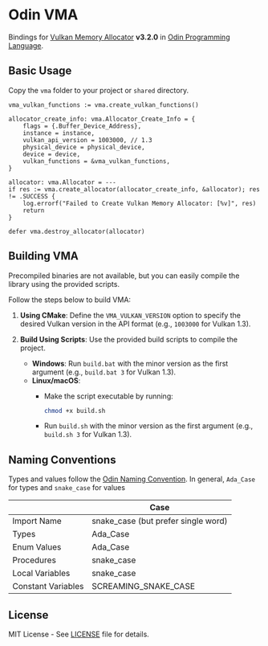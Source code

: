 # Odin VMA

Bindings for [Vulkan Memory Allocator][] **v3.2.0** in [Odin Programming Language][].

## Basic Usage

Copy the `vma` folder to your project or `shared` directory.

```odin
vma_vulkan_functions := vma.create_vulkan_functions()

allocator_create_info: vma.Allocator_Create_Info = {
    flags = {.Buffer_Device_Address},
    instance = instance,
    vulkan_api_version = 1003000, // 1.3
    physical_device = physical_device,
    device = device,
    vulkan_functions = &vma_vulkan_functions,
}

allocator: vma.Allocator = ---
if res := vma.create_allocator(allocator_create_info, &allocator); res != .SUCCESS {
    log.errorf("Failed to Create Vulkan Memory Allocator: [%v]", res)
    return
}

defer vma.destroy_allocator(allocator)
```

## Building VMA

Precompiled binaries are not available, but you can easily compile the library using the
provided scripts.

Follow the steps below to build VMA:

1. **Using CMake**:
   Define the `VMA_VULKAN_VERSION` option to specify the desired Vulkan version in the API
   format (e.g., `1003000` for Vulkan 1.3).

2. **Build Using Scripts**:
   Use the provided build scripts to compile the project.
   - **Windows**: Run `build.bat` with the minor version as the first argument (e.g.,
     `build.bat 3` for Vulkan 1.3).
   - **Linux/macOS**:
     - Make the script executable by running:

       ```bash
       chmod +x build.sh
       ```

     - Run `build.sh` with the minor version as the first argument (e.g., `build.sh 3` for
       Vulkan 1.3).

## Naming Conventions

Types and values follow the [Odin Naming Convention][]. In general, `Ada_Case` for types and
`snake_case` for values

|                    | Case                                |
| ------------------ | ----------------------------------- |
| Import Name        | snake_case (but prefer single word) |
| Types              | Ada_Case                            |
| Enum Values        | Ada_Case                            |
| Procedures         | snake_case                          |
| Local Variables    | snake_case                          |
| Constant Variables | SCREAMING_SNAKE_CASE                |

## License

MIT License - See [LICENSE](./LICENSE) file for details.

[Vulkan Memory Allocator]: https://github.com/GPUOpen-LibrariesAndSDKs/VulkanMemoryAllocator
[Odin Programming Language]: https://odin-lang.org/
[Odin Naming Convention]: https://github.com/odin-lang/Odin/wiki/Naming-Convention
